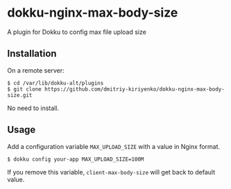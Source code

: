 # dokku-nginx-max-body-size
A plugin for Dokku to config max file upload size

## Installation

On a remote server:

```console
$ cd /var/lib/dokku-alt/plugins
$ git clone https://github.com/dmitriy-kiriyenko/dokku-nginx-max-body-size.git
```

No need to install.

## Usage

Add a configuration variable `MAX_UPLOAD_SIZE` with a value in Nginx format.

```console
$ dokku config your-app MAX_UPLOAD_SIZE=100M
```

If you remove this variable, `client-max-body-size` will get back to default value.
